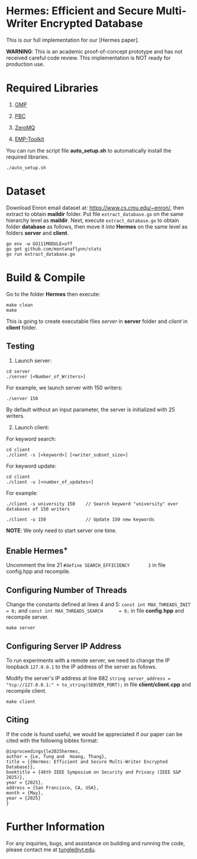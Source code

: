 # Hermes: Efficient and Secure Multi-Writer Encrypted Database
This is our full implementation for our [Hermes paper].

**WARNING**: This is an academic proof-of-concept prototype and has not received careful code review. This implementation is NOT ready for production use.

# Required Libraries

1. [GMP](https://gmplib.org)

2. [PBC](https://crypto.stanford.edu/pbc)

3. [ZeroMQ](https://github.com/zeromq/cppzmq)

4. [EMP-Toolkit](https://github.com/emp-toolkit/emp-tool)

You can run the script file **auto_setup.sh** to automatically install the required libraries. 
```
./auto_setup.sh
```

# Dataset

Download Enron email dataset at: https://www.cs.cmu.edu/~enron/, then extract to obtain **maildir** folder. Put file ``extract_database.go`` on the same hierarchy level as **maildir**. Next, execute ``extract_database.go`` to obtain folder **database** as follows, then move it into **Hermes** on the same level as folders **server** and **client**. 
```
go env -w GO111MODULE=off 
go get github.com/montanaflynn/stats
go run extract_database.go
```

# Build & Compile

Go to the folder **Hermes** then execute:
``` 
make clean
make
```
This is going to create executable files *server* in **server** folder and *client* in **client** folder.

## Testing

1. Launch server:
```
cd server
./server [<Number_of_Writers>]
```

For example, we launch server with 150 writers:
```
./server 150
```

By default without an input parameter, the server is initialized with 25 writers. 

2. Launch client:

For keyword search:
```
cd client
./client -s [<keyword>] [<writer_subset_size>] 
```

For keyword update:
```
cd client
./client -u [<number_of_updates>]
```

For example: 
```
./client -s university 150    // Search keyword "university" over databases of 150 writers
```

```
./client -u 150               // Update 150 new keywords
```

**NOTE**: We only need to start server one time. 

## Enable Hermes<sup>+</sup>
Uncomment the line 21 ``#define SEARCH_EFFICIENCY       1`` in file config.hpp and recompile.

## Configuring Number of Threads
Change the constants defined at lines 4 and 5: ``const int MAX_THREADS_INIT      = 8;`` and ``const int MAX_THREADS_SEARCH      = 8;`` in file **config.hpp** and recompile server. 
``` 
make server
```

## Configuring Server IP Address
To run experiments with a remote server, we need to change the IP loopback ```127.0.0.1``` to the IP address of the server as follows. 

Modify the server's IP address at line 682 ``string server_address = "tcp://127.0.0.1:" + to_string(SERVER_PORT);`` in file **client/client.cpp** and recompile client.
``` 
make client
```

## Citing

If the code is found useful, we would be appreciated if our paper can be cited with the following bibtex format: 

```
@inproceedings{le2025hermes,
author = {Le, Tung and  Hoang, Thang},
title = {{Hermes: Efficient and Secure Multi-Writer Encrypted Database}},
booktitle = {46th IEEE Symposium on Security and Privacy (IEEE S&P 2025)},
year = {2025},
address = {San Francisco, CA, USA},
month = {May},
year = {2025}
}
```

# Further Information
For any inquiries, bugs, and assistance on building and running the code, please contact me at [tungle@vt.edu](mailto:tungle@vt.edu?Subject=[Hermes]%20Inquiry).

